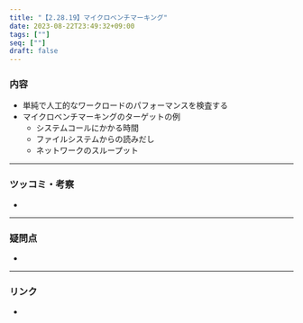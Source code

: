 ```yaml
---
title: "【2.28.19】マイクロベンチマーキング"
date: 2023-08-22T23:49:32+09:00
tags: [""]
seq: [""]
draft: false
---
```


### 内容
- 単純で人工的なワークロードのパフォーマンスを検査する
- マイクロベンチマーキングのターゲットの例
  - システムコールにかかる時間
  - ファイルシステムからの読みだし
  - ネットワークのスループット

---
### ツッコミ・考察
- 

---
### 疑問点
- 


---
### リンク
- 